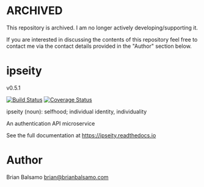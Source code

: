 # ARCHIVED

This repository is archived. I am no longer actively developing/supporting it.

If you are interested in discussing the contents of this repository feel free to contact me
via the contact details provided in the "Author" section below.

# ipseity

v0.5.1

[![Build Status](https://travis-ci.org/bnbalsamo/ipseity.svg?branch=master)](https://travis-ci.org/bnbalsamo/ipseity) [![Coverage Status](https://coveralls.io/repos/github/bnbalsamo/ipseity/badge.svg?branch=master)](https://coveralls.io/github/bnbalsamo/ipseity?branch=master)

ipseity (noun): selfhood; individual identity, individuality

An authentication API microservice

See the full documentation at https://ipseity.readthedocs.io

# Author
Brian Balsamo <brian@brianbalsamo.com>
